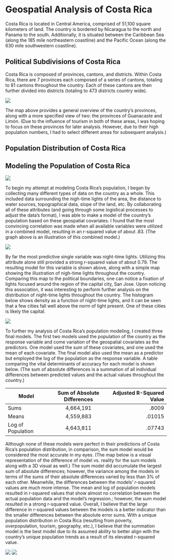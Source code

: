 # Geospatial Analysis of Costa Rica

Costa Rica is located in Central America, comprised of 51,100 square kilometers of land. The country is bordered by Nicaragua to the north and Panama to the south. Additionally, it is situated between the Caribbean Sea (along the 185 mile northeastern coastline) and the Pacific Ocean (along the 630 mile southwestern coastline). 

## Political Subdivisions of Costa Rica

Costa Rica is composed of provinces, cantons, and districts. Within Costa Rica, there are 7 provinces each composed of a series of cantons, totaling to 81 cantons throughout the country. Each of these cantons are then further divided into districts (totaling to 473 districts country wide). 

![](sanjose.png)

The map above provides a general overview of the country’s provinces, along with a more specified view of two: the provinces of Guanacaste and Limón. (Due to the influence of tourism in both of these areas, I was hoping to focus on these provinces for later analysis. However, due to their high population numbers, I had to select different areas for subsequent analysis.)

## Population Distribution of Costa Rica

## Modeling the Population of Costa Rica

![](all.png)

To begin my attempt at modeling Costa Rica’s population, I began by collecting many different types of data on the country as a whole. This included data surrounding the nigh-time lights of the area, the distance to water sources, topographical data, slope of the land, etc. By collaborating all of these attributes (and going through some logistical processes to adjust the data’s format), I was able to make a model of the country’s population based on these geospatial covariates. I found that the most convincing correlation was made when all available variables were utilized in a combined model, resulting in an r-squared value of about .83. (The graph above is an illustration of this combined model.) 

![](21.png)

By far the most predictive single variable was night-time lights. Utilizing this attribute alone still provided a strong r-squared value of about 0.79. The resulting model for this variable is shown above, along with a simple map showing the illustration of nigh-time lights throughout the country. Comparing this map to the political boundaries, one can notice a fixation of lights focused around the region of the capital city, San Jose. Upon noticing this association, it was interesting to perform further analysis on the distribution of night-time lights throughout the country. The histogram below shows density as a function of night-time lights, and it can be seen that a few cities fall well above the norm of light present. One of these cities is likely the capital.

![](histogram.png)

To further my analysis of Costa Rica’s population modeling, I created three final models. The first two models used the population of the country as the response variable and come variation of the geospatial covariates as the predictors. One model used the sum of these covariates, and one used the mean of each covariate. The final model also used the mean as a predictor but employed the log of the population as the response variable. A table comparing the vital determinants of accuracy for each model is shown below. (The sum of absolute differences is a summation of all individual differences between predicted values and the actual values throughout the country.) 

| **Model**        | **Sum of Absolute Differences**| **Adjusted R-Squared Value**  |
| ---------------- |:------------------------------:| -----------------------------:|
| Sums             | 4,664,191                      | .8009                         |
| Means            | 4,559,883                      | .01015                        |
| Log of Population| 4,643,811                      | .07743                        |

Although none of these models were perfect in their predictions of Costa Rica’s population distribution, in comparison, the sum model would be considered the most accurate in my eyes. (The map below is a visual representation of the difference of model vs. reality for the sum models along with a 3D visual as well.) The sum model did accumulate the largest sum of absolute differences; however, the variance among the models in terms of the sums of their absolute differences varied by less than 3% of each other. Meanwhile, the differences between the models’ r-squared values are much more intense. The mean and log of population models resulted in r-squared values that show almost no correlation between the actual population data and the model’s regression.; however, the sum model resulted in a strong r-squared value. Overall, I believe that the large difference in r-squared values between the models is a better indicator than the smaller differences between the absolute error sums. With a unique population distribution in Costa Rica (resulting from poverty, overpopulation, tourism, geography, etc.), I believe that the summation model is the best model due to its assumed ability to better align with the country’s unique population trends as a result of its elevated r-squared value. 

![](differencesums.png)
![](gif.gif)

